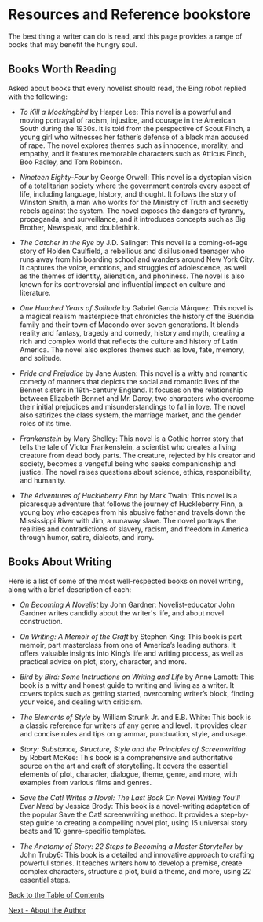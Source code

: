 # Resources and Reference bookstore

The best thing a writer can do is read, and this page provides a range of books that may benefit the hungry soul.

## Books Worth Reading

Asked about books that every novelist should read, the Bing robot replied with the following:

* *To Kill a Mockingbird* by Harper Lee: This novel is a powerful and moving portrayal of racism, injustice, and courage in the American South during the 1930s. It is told from the perspective of Scout Finch, a young girl who witnesses her father’s defense of a black man accused of rape. The novel explores themes such as innocence, morality, and empathy, and it features memorable characters such as Atticus Finch, Boo Radley, and Tom Robinson.

* *Nineteen Eighty-Four* by George Orwell: This novel is a dystopian vision of a totalitarian society where the government controls every aspect of life, including language, history, and thought. It follows the story of Winston Smith, a man who works for the Ministry of Truth and secretly rebels against the system. The novel exposes the dangers of tyranny, propaganda, and surveillance, and it introduces concepts such as Big Brother, Newspeak, and doublethink.

* *The Catcher in the Rye* by J.D. Salinger: This novel is a coming-of-age story of Holden Caulfield, a rebellious and disillusioned teenager who runs away from his boarding school and wanders around New York City. It captures the voice, emotions, and struggles of adolescence, as well as the themes of identity, alienation, and phoniness. The novel is also known for its controversial and influential impact on culture and literature.

* *One Hundred Years of Solitude* by Gabriel García Márquez: This novel is a magical realism masterpiece that chronicles the history of the Buendía family and their town of Macondo over seven generations. It blends reality and fantasy, tragedy and comedy, history and myth, creating a rich and complex world that reflects the culture and history of Latin America. The novel also explores themes such as love, fate, memory, and solitude.

* *Pride and Prejudice* by Jane Austen: This novel is a witty and romantic comedy of manners that depicts the social and romantic lives of the Bennet sisters in 19th-century England. It focuses on the relationship between Elizabeth Bennet and Mr. Darcy, two characters who overcome their initial prejudices and misunderstandings to fall in love. The novel also satirizes the class system, the marriage market, and the gender roles of its time.

* *Frankenstein* by Mary Shelley: This novel is a Gothic horror story that tells the tale of Victor Frankenstein, a scientist who creates a living creature from dead body parts. The creature, rejected by his creator and society, becomes a vengeful being who seeks companionship and justice. The novel raises questions about science, ethics, responsibility, and humanity.

* *The Adventures of Huckleberry Finn* by Mark Twain: This novel is a picaresque adventure that follows the journey of Huckleberry Finn, a young boy who escapes from his abusive father and travels down the Mississippi River with Jim, a runaway slave. The novel portrays the realities and contradictions of slavery, racism, and freedom in America through humor, satire, dialects, and irony.

## Books About Writing

Here is a list of some of the most well-respected books on novel writing, along with a brief description of each:

* *On Becoming A Novelist* by John Gardner: Novelist-educator John Gardner writes candidly about the writer's life, and about novel construction.

* *On Writing: A Memoir of the Craft* by Stephen King: This book is part memoir, part masterclass from one of America’s leading authors. It offers valuable insights into King’s life and writing process, as well as practical advice on plot, story, character, and more.

* *Bird by Bird: Some Instructions on Writing and Life* by Anne Lamott: This book is a witty and honest guide to writing and living as a writer. It covers topics such as getting started, overcoming writer’s block, finding your voice, and dealing with criticism.

* *The Elements of Style* by William Strunk Jr. and E.B. White: This book is a classic reference for writers of any genre and level. It provides clear and concise rules and tips on grammar, punctuation, style, and usage.

* *Story: Substance, Structure, Style and the Principles of Screenwriting* by Robert McKee: This book is a comprehensive and authoritative source on the art and craft of storytelling. It covers the essential elements of plot, character, dialogue, theme, genre, and more, with examples from various films and genres.

* *Save the Cat! Writes a Novel: The Last Book On Novel Writing You’ll Ever Need* by Jessica Brody: This book is a novel-writing adaptation of the popular Save the Cat! screenwriting method. It provides a step-by-step guide to creating a compelling novel plot, using 15 universal story beats and 10 genre-specific templates.

* *The Anatomy of Story: 22 Steps to Becoming a Master Storyteller* by John Truby6: This book is a detailed and innovative approach to crafting powerful stories. It teaches writers how to develop a premise, create complex characters, structure a plot, build a theme, and more, using 22 essential steps.


[Back to the Table of Contents](/../../index.md)

[Next - About the Author](/AbouttheAuthor.md)
